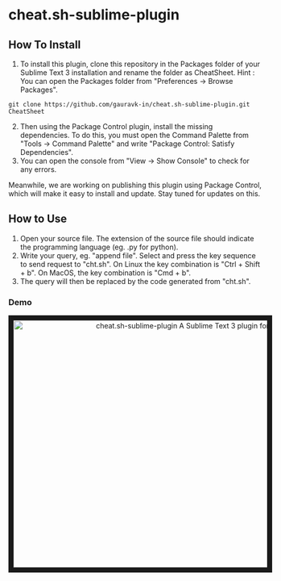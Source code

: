 # cheat.sh-sublime-plugin


## How To Install

1. To install this plugin, clone this repository in the Packages folder of your Sublime Text 3 installation and rename the folder as CheatSheet. 
Hint : You can open the Packages folder from "Preferences -> Browse Packages".
```
git clone https://github.com/gauravk-in/cheat.sh-sublime-plugin.git CheatSheet
```
2. Then using the Package Control plugin, install the missing dependencies. To do this, you must open the 
Command Palette from "Tools -> Command Palette" and write "Package Control: Satisfy Dependencies". 
3. You can open the console from "View -> Show Console" to check for any errors.

Meanwhile, we are working on publishing this plugin using Package Control, which will make it easy to install and update. Stay tuned for updates on this.

## How to Use

1. Open your source file. The extension of the source file should indicate the programming language (eg. .py for python).
2. Write your query, eg. "append file". Select and press the key sequence to send request to "cht.sh". On Linux the key combination
is "Ctrl + Shift + b". On MacOS, the key combination is "Cmd + b".
3. The query will then be replaced by the code generated from "cht.sh".

### Demo

<p align="center">
  <a href="http://www.youtube.com/watch?feature=player_embedded&v=cseFoBnu1_Q
  " target="_blank"><img src="http://img.youtube.com/vi/cseFoBnu1_Q/0.jpg" 
  alt="cheat.sh-sublime-plugin A Sublime Text 3 plugin for cht.sh" width="700" height="490" border="10" /></a>
</p>
